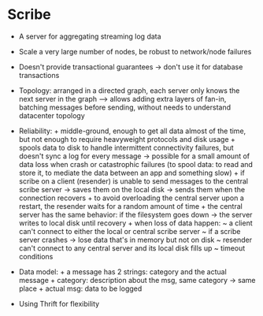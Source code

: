# Scribe
  - A server for aggregating streaming log data
  - Scale a very large number of nodes, be robust to network/node failures
  - Doesn't provide transactional guarantees -> don't use it for database transactions

  - Topology: arranged in a directed graph, each server only knows the next server in the graph
--> allows adding extra layers of fan-in, batching messages before sending, without needs to understand datacenter topology

  - Reliability:
	    + middle-ground, enough to get all data almost of the time, but not enough to require heavyweight protocols and disk usage
	    + spools data to disk to handle intermittent connectivity failures, but doesn't sync a log for every message -> possible for a small amount of data loss when crash or catastrophic failures (to spool data: to read and store it, to mediate the data between an app and something slow)
	    + if scribe on a client (resender) is unable to send messages to the central scribe server -> saves them on the local disk -> sends them when the connection recovers
	    + to avoid overloading the central server upon a restart, the resender waits for a random amount of time 
	    + the central server has the same behavior: if the filesystem goes down -> the server writes to local disk until recovery 
	    + when loss of data happen:
		      ~ a client can't connect to either the local or central scribe server
      		      ~ if a scribe server crashes -> lose data that's in memory but not on disk
      	 	 	~ resender can't connect to any central server and its local disk fills up
      			~ timeout conditions

  - Data model:
	    + a message has 2 strings: category and the actual message
    	+ category: description about the msg, same category -> same place
    	+ actual msg: data to be logged

  - Using Thrift for flexibility
